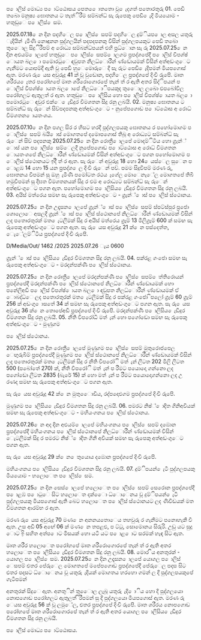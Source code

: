 ප ොලිස් මොධ්‍ය ප ොට්ඨොසය පෙත ෙොතතො වූ ෙැදගත් පතොරතුරු 01. පෙඩි තබො මනුෂ්‍ය ඝොතනය ට තැත්ිරීම සම්බන්ධ්‍ සැ රුපෙකු පෙඩි ෙැදි මියයොම - හතුඩුෙ ප ොලිස් ෙසම.

2025.07.18 ෙන දින පදහිෙල ප ොලිස් ෙසපම් පදහිෙල දුම්ියප ොල අසල යතුරු ැදියින් ැමිණි නොඳුනන පුද්ගලයින් පදපදපනකු විසින් පුද්ගලපයකුට පෙඩි තබො තුෙොල සිදුිරීපම් අ රොධ්‍ය සම්බන්ධ්‍පයන් එහි ප්‍රධ්‍ොන සැ රු 2025.07.25 ෙන දින අළුයම් ොලපේ හතුඩුෙ ප ොලිස් ෙසපම් ොලගම ප්‍රපද්ශපේදී ප ොලිස් විපශ්ෂ්‍ ොයත බල ො පමොරටුෙ ඳවුපත නිලධ්‍ොරීන් ණ්ඩොයමක් විසින් අත්අඩංගුෙට ගැනීමට යොපම්දී ඇති වූ පෙඩි හුෙමොරුෙ දී සැ රුට පෙඩි ෙැදිපමන් මියපගොස් ඇත. මරණ රු ෙයස අවුරුදු 41 ක් වූ වුඩොන, පදහිෙල ප්‍රපද්ශපේ දිංචි රුපෙි. මෘත ශරීරය ෙෑතර පරෝහපේ මෘත ශරීරොගොරපේ තැන් ත් ර ඇති අතර සිද්ිපයන් ප ොලිස් විපශ්ෂ්‍ ොයත බල ොපේ නිලධ්‍ොිපයකුද තුෙොල ලබො ළුපබෝවිල පරෝහලට ඇතුලත් ර ඇත. හතුඩුෙ ප ොලිසිය හො ප ොලිස් විපශ්ෂ්‍ ොයත බල ො පමොරටුෙ ඳවුර එක්ෙ ෙැඩිදුර විමශතන සිදු රනු ලබයි. 02. මනුෂ්‍ය ඝොතනය ට සම්බන්ධ්‍ සැ රුෙන් සිව්පදපනකු අත්අඩංගුෙට - නුපේපගොඩ ප ොට්ඨොස අ රොධ්‍ විමශතන ොයතංශය.

2025.07.10 ෙන දින පගල සිර ර හිසට හරදී පුද්ගලපයකු ඝොතනය ර පහෝමොගම ප ොලිස් ෙසපම් බයි ොස් මොගතපේ දමොපගොස් තිබූ අ රොධ්‍යට සම්බන්ධ්‍ සැ රුෙන් සිව් පදපනකු 2025.07.25 ෙන දින රොත්‍රී ොලපේ මොදම්ිටිය හො ග්‍රෑන්් ොස් යන ප ොලිස් ෙසම්ෙලදී නුපේපගොඩ ප ොට්ඨොස අ රොධ්‍ විමශතන ොයතංශපේ නිලධ්‍ොරීන් ණ්ඩොයමක් විසින් අත්අඩංගුෙට පගන පහෝමොගම ප ොලිස් ස්ථොනයට ඉදිි ත් ර ඇත. සැ රුෙන් අවුරුදු 18 හො 24 ෙයස්ෙල සුෙන ප ොළඹ 14 හො 15 යන ප්‍රපද්ශ ෙල දිංචි රුෙන් පව්. පමම සිදුවීපම් මරණ රු, ඝොතනය වීපමන් සු ඔහු ැමිණි පමෝටත රථය ෑගේල මොෙනැේල මොගතපේ තිබී හමුවීපමන් සු දීඝත විමශතනයක් සිදු ර එම අ රොධ්‍යට සම්බන්ධ්‍ සැ රුෙන් අත්අඩංගුෙට පගන ඇත. පහෝමොගම ප ොලිසිය ෙැඩිදුර විමශතන සිදු රනු ලබයි. 03. අයිස් මත්රෙය සමඟ සැ රුපෙකු අත්අඩංගුෙට - ග්‍රෑන්් ොස් ප ොලිස් ස්ථොනය.

2025.07.25 ෙන දින උදෑසන ොලපේ ග්‍රෑන්් ොස් ප ොලිස් ෙසපම් ස්පට්ස්පුර ප්‍රජො ශොලොෙ අසලදී ග්‍රෑන්් ොස් ප ොලිස් ස්ථොනපේ නිලධ්‍ොරීන් ණ්ඩොයමක් විසින් ලද පතොරතුරක් මත ෙැටලීමක් සිදු ර අයිස් මත්රෙය ග්‍රෑම් 13 මිලිග්‍රෑම් 600 ක් සමඟ සැ රුපෙකු අත්අඩංගුෙට පගන ඇත. සැ රු ෙයස අවුරුදු 21 ක් ෙන පස්දෙත්ත, ෙැේලම්ිටිය ප්‍රපද්ශපේ දිංචි රුපෙි.

D/Media/Out/ 1462 /2025 2025.07.26 ැය 0600

ග්‍රෑන්් ොස් ප ොලිසිය ෙැඩිදුර විමශතන සිදු රනු ලබයි. 04. පක්රළ ගංජො සමඟ සැ රුපෙකු අත්අඩංගුෙට - මරදන්පක්ණි ප ොලිස් ස්ථොනය.

2025.07.25 ෙන දින රොත්‍රී ොලපේ මරදන්පක්ණි ප ොලිස් ෙසපම් ෙත්තිරොයන් ප්‍රපද්ශපේදී මරදන්පක්ණි ප ොලිස් ස්ථොනපේ නිලධ්‍ොරීන් ණ්ඩොයමක් හො පනේලිඅඩි ප ොලිස් විපශ්ෂ්‍ ොයත බල ො ඳවුපත නිලධ්‍ොරීන් ණ්ඩොයමක් ඒ ොබද්ධ්‍ෙ ලද පතොරතුරක් මත ෙැටලීමක් සිදු ර පක්රළ ගංජො ිපලෝ ග්‍රෑම් 60 ග්‍රෑම් 256 ක් අඩංගු ොසතේ 34 ක් සමඟ සැ රුපෙකු අත්අඩංගුෙට පගන ඇත. සැ රු ෙයස අවුරුදු 36 ක් ෙන තොපේඅඩි ප්‍රපද්ශපේ දිංචි රුපෙි. මරදන්පක්ණි ප ොලිසිය ෙැඩිදුර විමශතන සිදු රනු ලබයි. 05. නීති විපරෝධී මත් ැන් හො පගෝඩො සමඟ සැ රුපෙකු අත්අඩංගුෙට - මුණුගම

ප ොලිස් ස්ථොනය.

2025.07.25 ෙන දින රොත්‍රී ොලපේ මුණුගම ප ොලිස් ෙසපම් මුතුරොජපෙල ෙඟුරුබිම් ප්‍රපද්ශපේදී මුණුගම ප ොලිස් ස්ථොනපේ නිලධ්‍ොරීන් ණ්ඩොයමක් විසින් ලද පතොරතුරක් මත ෙැටලීමක් සිදු ර නීති විපරෝි මත් ැන් ලීටත 202 මිලි ලීටත 500 (පබෝතේ 270) ක්, නීති විපරෝි මත් ැන් ප රීමට පයොදො ගන්නො ලද පගෝඩො ලීටත 2835 (බැරේ 15) ක් හො මත් ැන් ප රීමට පයොදොගන්නො ලද උ රණද සමඟ සැ රුපෙකු අත්අඩංගුෙට පගන ඇත.

සැ රු ෙයස අවුරුදු 42 ක් ෙන මුතුෙොඩිය, රද්පදොළුගම ප්‍රපද්ශපේ දිංචි රුපෙි.

මුණුගම ප ොලිසිය ෙැඩිදුර විමශතන සිදු රනු ලබයි. 06. පමරට නිෂ්‍් ොදිත ගිනිඅවියක් සමඟ සැ රුපෙකු අත්අඩංගුෙට - මහියංගනය ප ොලිස් ස්ථොනය.

2025.07.26 ෙන අද දින අළුයම් ොලපේ මහියංගනය ප ොලිස් ෙසපම් දඹොන ප්‍රපද්ශපේදී මහියංගනය ප ොලිස් ස්ථොනපේ නිලධ්‍ොරීන් ණ්ඩොයමක් විසින් ෙැටලීමක් සිදු ර පමරට නිෂ්‍් ොදිත ගිනි අවියක් සමඟ සැ රුපෙකු අත්අඩංගුෙට පගන ඇත.

සැ රු ෙයස අවුරුදු 29 ක් ෙන ෙතුයොය දඹොන ප්‍රපද්ශපේ දිංචි රුපෙි.

මහියංගනය ප ොලිසිය ෙැඩිදුර විමශතන සිදු රනු ලබයි. 07. දුම්ිපයන් ෙැටී පුද්ගලපයකු මියයොම - හලොෙත ප ොලිස් ෙසම.

2025.07.25 ෙන දින සෙස් ොලපේ හලොෙත ප ොලිස් ෙසපම් සෙරොන ප්‍රපද්ශපේදී ප ොළඹ ප ොටුෙ සිට හලොෙත දක්ෙො ධ්‍ොෙනය වූ දුම්ිපයන් ෙැටී පුද්ගලපයකු මියපගොස් ඇති බෙට හලොෙත ප ොලිස් ස්ථොනයට ලද ණිවිඩයක් මත විමශතන ආරම්භ ර ඇත.

මරණ රු ෙයස අවුරුදු 70 මණ ෙන අනනයතොෙය තහවුරු ර ගැනීමට පනොහැකී වී ඇත. උස අඩි 05 අඟේ 06 ක් මණ ෙන තපළළු, ප ට්ටු, සොමොනය සිරුරි. උඩු යට සුදු ොට ඉි සහිත අත්ප ොට මිසයක් හො යටි යට ප ොළ ොට සරමක් හැඳ සිට ඇත.

මෘත ශරීර හලොෙත පරෝහපේ මෘත ශරීරොගොරපේ තැන් ත් ර ඇති අතර හලොෙත ප ොලිසිය ෙැඩිදුර විමශතන සිදු රනු ලබයි. 08. මොර ිය අනතුරක් - යොගල ප ොලිස් ෙසම. 2025.07.25 ෙන දින උදෑසන ොලපේ යොගල ප ොලිස් ෙසපම් ළුතර පේරුෙල මොගතපේ මපේපගොඩ ප්‍රපද්ශපේදී පේරුෙල පදස සිට ළුතර පදසට ධ්‍ොෙනය වූ යතුරු ැදියක් මොගතය හරහො ගමන් ල දි පුද්ගලපයකුපේ ගැටීපමන්

අනතුරක් සිදුෙ ඇත. අනතුින් තුෙොල ලැබූ යතුරු ැදි ොිය හො දි පුද්ගලයො නොපගොඩ පරෝහලට ඇතුලත් ිරීපමන් සු දි පුද්ගලයො මියපගොස් ඇත. මරණ රු ෙයස අවුරුදු 56 ක් වූ ලමුේල, ළුතර ප්‍රපද්ශපේ දිංචි රුපෙි. මෘත ශරීරය නොපගොඩ පරෝහපේ මෘත ශරීරොගොරපේ තැන් ත් ර ඇති අතර යොගල ප ොලිසිය ෙැඩිදුර විමශතන සිදු රනු ලබයි.

ප ොලිස් මොධ්‍ය ප ොට්ඨොසය.